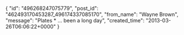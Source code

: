  {
   "id": "496268247075779",
   "post_id": "462493170453287_496174337085170",
   "from_name": "Wayne Brown",
   "message": "Plates * ... been a long day",
   "created_time": "2013-03-26T06:06:22+0000"
 }
